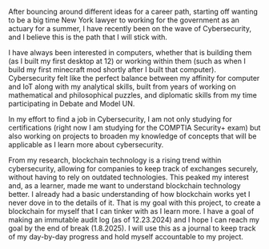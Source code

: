 After bouncing around different ideas for a career path, starting off wanting to be a big time New York lawyer to working for the government as an actuary for a summer, I have recently been on the wave of Cybersecurity,
and I believe this is the path that I will stick with.

I have always been interested in computers, whether that is building them (as I built my first desktop at 12) or working within them (such as when I build my first minecraft mod shortly after I built that computer). 
Cybersecurity felt like the perfect balance between my affinity for computer and IoT along with my analytical skills, built from years of working on mathematical and philosophical puzzles, and diplomatic skills 
from my time participating in Debate and Model UN. 

In my effort to find a job in Cybersecurity, I am not only studying for certifications (right now I am studying for the COMPTIA Security+ exam) but also working on projects to broaden my knowledge of concepts
that will be applicable as I learn more about cybersecurity. 

From my research, blockchain technology is a rising trend within cybersecurity, allowing for companies to keep track of exchanges securely, without having to rely on outdated technologies. This peaked my interest and, 
as a learner, made me want to understand blockchain technology better. I already had a basic understanding of how blockchain works yet I never dove in to the details of it. That is my goal with this project, to create
a blockchain for myself that I can tinker with as I learn more. I have a goal of making an immutable audit log (as of 12.23.2024) and I hope I can reach my goal by the end of break (1.8.2025). I will use this as a journal 
to keep track of my day-by-day progress and hold myself accountable to my project.
